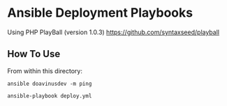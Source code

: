 # Ansible Deployment Playbooks

Using PHP PlayBall (version 1.0.3) https://github.com/syntaxseed/playball

## How To Use

From within this directory:

`ansible doavinusdev -m ping`

`ansible-playbook deploy.yml`